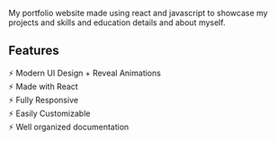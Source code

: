 My portfolio website made using react and javascript to showcase my projects and skills and education details and about myself.
## Features

⚡️ Modern UI Design + Reveal Animations\
⚡️ Made with React\
⚡️ Fully Responsive\
⚡️ Easily Customizable\
⚡️ Well organized documentation
